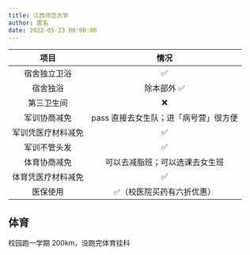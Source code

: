 ```yaml
---
title: 江西师范大学
author: 匿名
date: 2022-05-23 00:00:00
---
```


|项目|情况|
|:---:|:---:|
|宿舍独立卫浴 |✅|
|宿舍独浴|除本部外 ✅|
|第三卫生间|❌|
|军训协商减免| pass 直接去女生队；进「病号营」很方便|
|军训凭医疗材料减免|✅|
|军训不管头发|✅|
|体育协商减免|可以去减脂班；可以选课去女生班|
|体育凭医疗材料减免|✅|
|医保使用|✅（校医院买药有六折优惠）|

## 体育

校园跑一学期 200km，没跑完体育挂科

